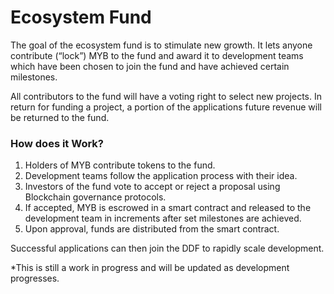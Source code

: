 # Ecosystem Fund

The goal of the ecosystem fund is to stimulate new growth. It lets anyone contribute \(“lock”\) MYB to the fund and award it to development teams which have been chosen to join the fund and have achieved certain milestones.

All contributors to the fund will have a voting right to select new projects. In return for funding a project, a portion of the applications future revenue will be returned to the fund.

### How does it Work?

1. Holders of MYB contribute tokens to the fund.
2. Development teams follow the application process with their idea.
3. Investors of the fund vote to accept or reject a proposal using Blockchain governance protocols.
4. If accepted, MYB is escrowed in a smart contract and released to the development team in increments after set milestones are achieved.
5. Upon approval, funds are distributed from the smart contract.

Successful applications can then join the DDF to rapidly scale development.

\*This is still a work in progress and will be updated as development progresses.


